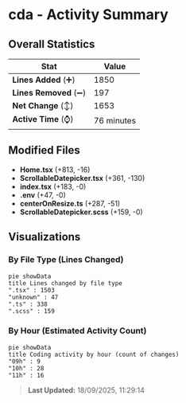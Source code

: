 # cda - Activity Summary 

## Overall Statistics

| Stat                   | Value                                                             |
| ---------------------- | ----------------------------------------------------------------- |
| **Lines Added** (➕)   | 1850                                          |
| **Lines Removed** (➖) | 197                                        |
| **Net Change** (↕)    | 1653                |
| **Active Time** (⌚)   | 76 minutes |


## Modified Files
- **Home.tsx** (+813, -16)
- **ScrollableDatepicker.tsx** (+361, -130)
- **index.tsx** (+183, -0)
- **.env** (+47, -0)
- **centerOnResize.ts** (+287, -51)
- **ScrollableDatepicker.scss** (+159, -0)

## Visualizations

### By File Type (Lines Changed)

```mermaid
pie showData
title Lines changed by file type
".tsx" : 1503
"unknown" : 47
".ts" : 338
".scss" : 159
```

### By Hour (Estimated Activity Count)

```mermaid
pie showData
title Coding activity by hour (count of changes)
"09h" : 9
"10h" : 28
"11h" : 16
```


> **Last Updated:** 18/09/2025, 11:29:14